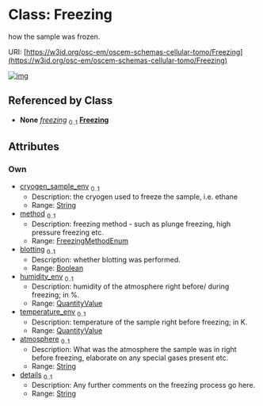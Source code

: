 
# Class: Freezing

how the sample was frozen.

URI: [https://w3id.org/osc-em/oscem-schemas-cellular-tomo/Freezing](https://w3id.org/osc-em/oscem-schemas-cellular-tomo/Freezing)


[![img](https://yuml.me/diagram/nofunky;dir:TB/class/[QuantityValue],[QuantityValue]<temperature_env%200..1-++[Freezing&#124;cryogen_sample_env:string%20%3F;method:FreezingMethodEnum%20%3F;blotting:boolean%20%3F;atmosphere:string%20%3F;details:string%20%3F],[QuantityValue]<humidity_env%200..1-++[Freezing],[SampleEnv]++-%20freezing%200..1>[Freezing],[SampleEnv])](https://yuml.me/diagram/nofunky;dir:TB/class/[QuantityValue],[QuantityValue]<temperature_env%200..1-++[Freezing&#124;cryogen_sample_env:string%20%3F;method:FreezingMethodEnum%20%3F;blotting:boolean%20%3F;atmosphere:string%20%3F;details:string%20%3F],[QuantityValue]<humidity_env%200..1-++[Freezing],[SampleEnv]++-%20freezing%200..1>[Freezing],[SampleEnv])

## Referenced by Class

 *  **None** *[freezing](freezing.md)*  <sub>0..1</sub>  **[Freezing](Freezing.md)**

## Attributes


### Own

 * [cryogen_sample_env](cryogen_sample_env.md)  <sub>0..1</sub>
     * Description: the cryogen used to freeze the sample, i.e. ethane
     * Range: [String](types/String.md)
 * [method](method.md)  <sub>0..1</sub>
     * Description: freezing method - such as plunge freezing, high pressure freezing etc.
     * Range: [FreezingMethodEnum](FreezingMethodEnum.md)
 * [blotting](blotting.md)  <sub>0..1</sub>
     * Description: whether blotting was performed.
     * Range: [Boolean](types/Boolean.md)
 * [humidity_env](humidity_env.md)  <sub>0..1</sub>
     * Description: humidity of the atmosphere right before/ during freezing; in %.
     * Range: [QuantityValue](QuantityValue.md)
 * [temperature_env](temperature_env.md)  <sub>0..1</sub>
     * Description: temperature of the sample right before freezing; in K.
     * Range: [QuantityValue](QuantityValue.md)
 * [atmosphere](atmosphere.md)  <sub>0..1</sub>
     * Description: What was the atmosphere the sample was in right before freezing, elaborate on any special gases present etc.
     * Range: [String](types/String.md)
 * [details](details.md)  <sub>0..1</sub>
     * Description: Any further comments on the freezing process go here.
     * Range: [String](types/String.md)
